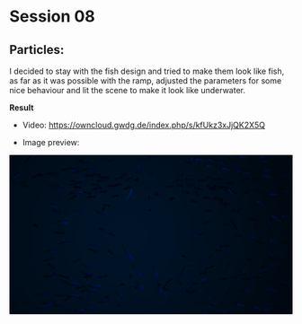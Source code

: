 # Session 08

## Particles:

I decided to stay with the fish design and tried to make them look like fish, as far as it was possible with the ramp, adjusted the parameters for some nice behaviour and lit the scene to make it look like underwater.

**Result**

- Video: https://owncloud.gwdg.de/index.php/s/kfUkz3xJjQK2X5Q

- Image preview:

![](Session08_img.png)

